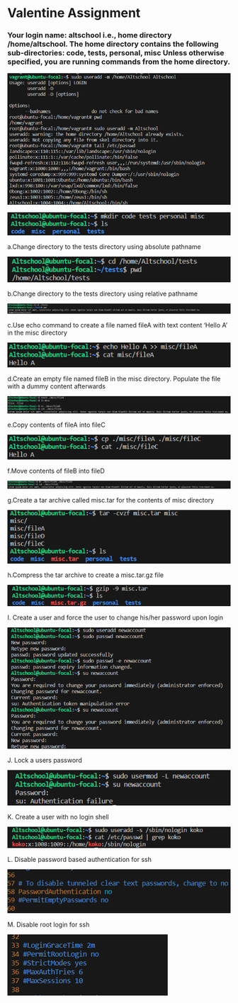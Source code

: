 # Valentine Assignment

### Your login name: altschool i.e., home directory /home/altschool. The home directory contains the following sub-directories: code, tests, personal, misc Unless otherwise specified, you are running commands from the home directory.


![](./images/a.png)


![](./images/a2.png)

a.Change directory to the tests directory using absolute pathname

![](./images/a3.png)

b.Change directory to the tests directory using relative pathname

![](./images/b.png)

c.Use echo command to create a file named fileA with text content ‘Hello A’ in the misc directory

![](./images/c.png)

d.Create an empty file named fileB in the misc directory. Populate the file with a dummy content afterwards

![](./images/d.png)

e.Copy contents of fileA into fileC

![](./images/e.png)

f.Move contents of fileB into fileD

![](./images/f.png)

g.Create a tar archive called misc.tar for the contents of misc directory

![](./images/g.png)

h.Compress the tar archive to create a misc.tar.gz file

![](./images/h.png)

I. Create a user and force the user to change his/her password upon login

![](./images/I.png)

J. Lock a users password

![](./images/J.png)

K. Create a user with no login shell

![](./images/K.png)

L. Disable password based authentication for ssh

![](./images/L.png)

M. Disable root login for ssh

![](./images/M.png)
